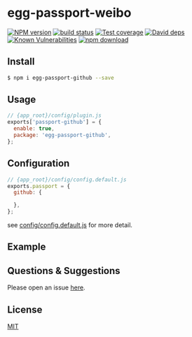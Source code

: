 # egg-passport-weibo

[![NPM version][npm-image]][npm-url]
[![build status][travis-image]][travis-url]
[![Test coverage][codecov-image]][codecov-url]
[![David deps][david-image]][david-url]
[![Known Vulnerabilities][snyk-image]][snyk-url]
[![npm download][download-image]][download-url]

[npm-image]: https://img.shields.io/npm/v/egg-passport-github.svg?style=flat-square
[npm-url]: https://npmjs.org/package/egg-passport-github
[travis-image]: https://img.shields.io/travis/eggjs/egg-passport-github.svg?style=flat-square
[travis-url]: https://travis-ci.org/eggjs/egg-passport-github
[codecov-image]: https://img.shields.io/codecov/c/github/eggjs/egg-passport-github.svg?style=flat-square
[codecov-url]: https://codecov.io/github/eggjs/egg-passport-github?branch=master
[david-image]: https://img.shields.io/david/eggjs/egg-passport-github.svg?style=flat-square
[david-url]: https://david-dm.org/eggjs/egg-passport-github
[snyk-image]: https://snyk.io/test/npm/egg-passport-github/badge.svg?style=flat-square
[snyk-url]: https://snyk.io/test/npm/egg-passport-github
[download-image]: https://img.shields.io/npm/dm/egg-passport-github.svg?style=flat-square
[download-url]: https://npmjs.org/package/egg-passport-github

<!--
Description here.
-->

## Install

```bash
$ npm i egg-passport-github --save
```

## Usage

```js
// {app_root}/config/plugin.js
exports['passport-github'] = {
  enable: true,
  package: 'egg-passport-github',
};
```

## Configuration

```js
// {app_root}/config/config.default.js
exports.passport = {
  github: {

  },
};
```

see [config/config.default.js](config/config.default.js) for more detail.

## Example

<!-- example here -->

## Questions & Suggestions

Please open an issue [here](https://github.com/eggjs/egg/issues).

## License

[MIT](LICENSE.txt)
